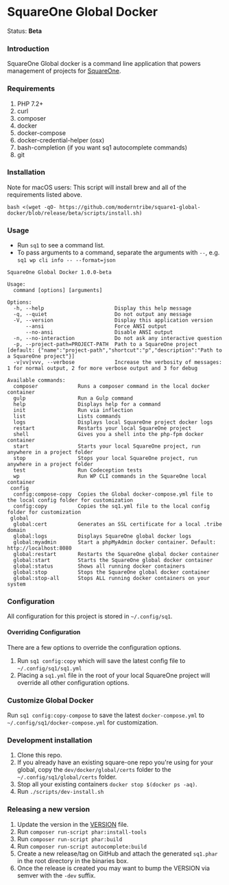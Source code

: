 # SquareOne Global Docker

Status: **Beta**

### Introduction

SquareOne Global docker is a command line application that powers management of projects for [SquareOne](https://github.com/moderntribe/square-one).

### Requirements

1. PHP 7.2+
1. curl
1. composer
1. docker
1. docker-compose
1. docker-credential-helper (osx)
1. bash-completion (if you want sq1 autocomplete commands)
1. git

### Installation

Note for macOS users: This script will install brew and all of the requirements listed above.

`bash <(wget -qO- https://github.com/moderntribe/square1-global-docker/blob/release/beta/scripts/install.sh)`

### Usage

- Run `sq1` to see a command list.
- To pass arguments to a command, separate the arguments with `--`, e.g. `sq1 wp cli info -- --format=json`

```
SquareOne Global Docker 1.0.0-beta

Usage:
  command [options] [arguments]

Options:
  -h, --help                       Display this help message
  -q, --quiet                      Do not output any message
  -V, --version                    Display this application version
      --ansi                       Force ANSI output
      --no-ansi                    Disable ANSI output
  -n, --no-interaction             Do not ask any interactive question
  -p, --project-path=PROJECT-PATH  Path to a SquareOne project [default: {"name":"project-path","shortcut":"p","description":"Path to a SquareOne project"}]
  -v|vv|vvv, --verbose             Increase the verbosity of messages: 1 for normal output, 2 for more verbose output and 3 for debug

Available commands:
  composer             Runs a composer command in the local docker container
  gulp                 Run a Gulp command
  help                 Displays help for a command
  init                 Run via inflection
  list                 Lists commands
  logs                 Displays local SquareOne project docker logs
  restart              Restarts your local SquareOne project
  shell                Gives you a shell into the php-fpm docker container
  start                Starts your local SquareOne project, run anywhere in a project folder
  stop                 Stops your local SquareOne project, run anywhere in a project folder
  test                 Run Codeception tests
  wp                   Run WP CLI commands in the SquareOne local container
 config
  config:compose-copy  Copies the Global docker-compose.yml file to the local config folder for customization
  config:copy          Copies the sq1.yml file to the local config folder for customization
 global
  global:cert          Generates an SSL certificate for a local .tribe domain
  global:logs          Displays SquareOne global docker logs
  global:myadmin       Start a phpMyAdmin docker container. Default: http://localhost:8080
  global:restart       Restarts the SquareOne global docker container
  global:start         Starts the SquareOne global docker container
  global:status        Shows all running docker containers
  global:stop          Stops the SquareOne global docker container
  global:stop-all      Stops ALL running docker containers on your system
```

### Configuration

All configuration for this project is stored in `~/.config/sq1`. 

#### Overriding Configuration  

There are a few options to override the configuration options.

1. Run `sq1 config:copy` which will save the latest config file to `~/.config/sq1/sq1.yml`
1. Placing a `sq1.yml` file in the root of your local SquareOne project will override all other configuration options.

### Customize Global Docker

Run `sq1 config:copy-compose` to save the latest `docker-compose.yml` to  `~/.config/sq1/docker-compose.yml` for customization.

### Development installation

1. Clone this repo.
1. If you already have an existing square-one repo you're using for your global, copy the `dev/docker/global/certs` folder to the `~/.config/sq1/global/certs` folder.
1. Stop all your existing containers `docker stop $(docker ps -aq)`.
1. Run `./scripts/dev-install.sh`

### Releasing a new version

1. Update the version in the [VERSION](./VERSION) file.
1. Run `composer run-script phar:install-tools`
1. Run `composer run-script phar:build`
1. Run `composer run-script autocomplete:build`
1. Create a new release/tag on GitHub and attach the generated `sq1.phar` in the root directory in the binaries box.
1. Once the release is created you may want to bump the VERSION via semver with the `-dev` suffix.


